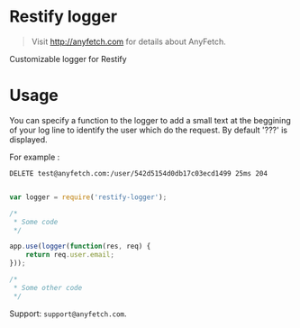 # Restify logger
> Visit http://anyfetch.com for details about AnyFetch.

Customizable logger for Restify

# Usage

You can specify a function to the logger to add a small text at the beggining of your log line to identify the user which do the request. By default '???' is displayed.

For example :
```
DELETE test@anyfetch.com:/user/542d5154d0db17c03ecd1499 25ms 204
```

```js

var logger = require('restify-logger');

/*
 * Some code
 */

app.use(logger(function(res, req) {
    return req.user.email;
}));

/*
 * Some other code
 */
```

Support: `support@anyfetch.com`.